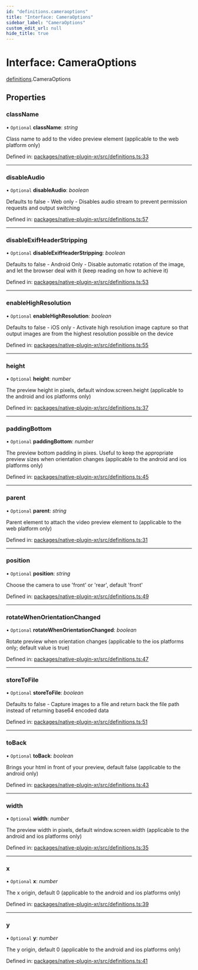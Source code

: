 ```yaml
---
id: "definitions.cameraoptions"
title: "Interface: CameraOptions"
sidebar_label: "CameraOptions"
custom_edit_url: null
hide_title: true
---
```


# Interface: CameraOptions

[definitions](../modules/definitions.md).CameraOptions

## Properties

### className

• `Optional` **className**: *string*

Class name to add to the video preview element (applicable to the web platform only)

Defined in: [packages/native-plugin-xr/src/definitions.ts:33](https://github.com/xr3ngine/xr3ngine/blob/65dfcf39a/packages/native-plugin-xr/src/definitions.ts#L33)

___

### disableAudio

• `Optional` **disableAudio**: *boolean*

Defaults to false - Web only - Disables audio stream to prevent permission requests and output switching

Defined in: [packages/native-plugin-xr/src/definitions.ts:57](https://github.com/xr3ngine/xr3ngine/blob/65dfcf39a/packages/native-plugin-xr/src/definitions.ts#L57)

___

### disableExifHeaderStripping

• `Optional` **disableExifHeaderStripping**: *boolean*

Defaults to false - Android Only - Disable automatic rotation of the image, and let the browser deal with it (keep reading on how to achieve it)

Defined in: [packages/native-plugin-xr/src/definitions.ts:53](https://github.com/xr3ngine/xr3ngine/blob/65dfcf39a/packages/native-plugin-xr/src/definitions.ts#L53)

___

### enableHighResolution

• `Optional` **enableHighResolution**: *boolean*

Defaults to false - iOS only - Activate high resolution image capture so that output images are from the highest resolution possible on the device

Defined in: [packages/native-plugin-xr/src/definitions.ts:55](https://github.com/xr3ngine/xr3ngine/blob/65dfcf39a/packages/native-plugin-xr/src/definitions.ts#L55)

___

### height

• `Optional` **height**: *number*

The preview height in pixels, default window.screen.height (applicable to the android and ios platforms only)

Defined in: [packages/native-plugin-xr/src/definitions.ts:37](https://github.com/xr3ngine/xr3ngine/blob/65dfcf39a/packages/native-plugin-xr/src/definitions.ts#L37)

___

### paddingBottom

• `Optional` **paddingBottom**: *number*

The preview bottom padding in pixes. Useful to keep the appropriate preview sizes when orientation changes (applicable to the android and ios platforms only)

Defined in: [packages/native-plugin-xr/src/definitions.ts:45](https://github.com/xr3ngine/xr3ngine/blob/65dfcf39a/packages/native-plugin-xr/src/definitions.ts#L45)

___

### parent

• `Optional` **parent**: *string*

Parent element to attach the video preview element to (applicable to the web platform only)

Defined in: [packages/native-plugin-xr/src/definitions.ts:31](https://github.com/xr3ngine/xr3ngine/blob/65dfcf39a/packages/native-plugin-xr/src/definitions.ts#L31)

___

### position

• `Optional` **position**: *string*

Choose the camera to use 'front' or 'rear', default 'front'

Defined in: [packages/native-plugin-xr/src/definitions.ts:49](https://github.com/xr3ngine/xr3ngine/blob/65dfcf39a/packages/native-plugin-xr/src/definitions.ts#L49)

___

### rotateWhenOrientationChanged

• `Optional` **rotateWhenOrientationChanged**: *boolean*

Rotate preview when orientation changes (applicable to the ios platforms only; default value is true)

Defined in: [packages/native-plugin-xr/src/definitions.ts:47](https://github.com/xr3ngine/xr3ngine/blob/65dfcf39a/packages/native-plugin-xr/src/definitions.ts#L47)

___

### storeToFile

• `Optional` **storeToFile**: *boolean*

Defaults to false - Capture images to a file and return back the file path instead of returning base64 encoded data

Defined in: [packages/native-plugin-xr/src/definitions.ts:51](https://github.com/xr3ngine/xr3ngine/blob/65dfcf39a/packages/native-plugin-xr/src/definitions.ts#L51)

___

### toBack

• `Optional` **toBack**: *boolean*

Brings your html in front of your preview, default false (applicable to the android only)

Defined in: [packages/native-plugin-xr/src/definitions.ts:43](https://github.com/xr3ngine/xr3ngine/blob/65dfcf39a/packages/native-plugin-xr/src/definitions.ts#L43)

___

### width

• `Optional` **width**: *number*

The preview width in pixels, default window.screen.width (applicable to the android and ios platforms only)

Defined in: [packages/native-plugin-xr/src/definitions.ts:35](https://github.com/xr3ngine/xr3ngine/blob/65dfcf39a/packages/native-plugin-xr/src/definitions.ts#L35)

___

### x

• `Optional` **x**: *number*

The x origin, default 0 (applicable to the android and ios platforms only)

Defined in: [packages/native-plugin-xr/src/definitions.ts:39](https://github.com/xr3ngine/xr3ngine/blob/65dfcf39a/packages/native-plugin-xr/src/definitions.ts#L39)

___

### y

• `Optional` **y**: *number*

The y origin, default 0 (applicable to the android and ios platforms only)

Defined in: [packages/native-plugin-xr/src/definitions.ts:41](https://github.com/xr3ngine/xr3ngine/blob/65dfcf39a/packages/native-plugin-xr/src/definitions.ts#L41)
